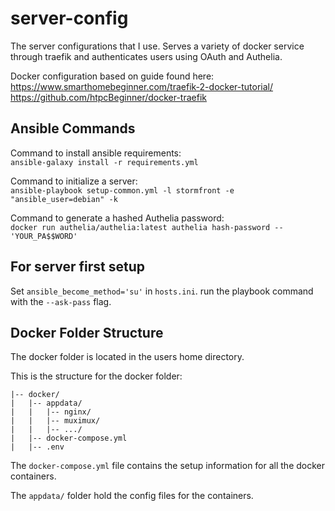 # server-config
The server configurations that I use. Serves a variety of docker service through traefik and authenticates users using OAuth and Authelia.

Docker configuration based on guide found here:<br />
https://www.smarthomebeginner.com/traefik-2-docker-tutorial/ <br />
https://github.com/htpcBeginner/docker-traefik

## Ansible Commands
Command to install ansible requirements:<br />
`ansible-galaxy install -r requirements.yml`

Command to initialize a server:<br />
`ansible-playbook setup-common.yml -l stormfront -e "ansible_user=debian" -k`

Command to generate a hashed Authelia password:<br />
`docker run authelia/authelia:latest authelia hash-password -- 'YOUR_PA$$WORD'`

## For server first setup
Set `ansible_become_method='su'` in `hosts.ini`.
run the playbook command with the `--ask-pass` flag.

## Docker Folder Structure
The docker folder is located in the users home directory.

This is the structure for the docker folder:
```
|-- docker/
|   |-- appdata/
|   |   |-- nginx/
|   |   |-- muximux/
|   |   |-- .../
|   |-- docker-compose.yml
|   |-- .env
```

The `docker-compose.yml` file contains the setup information for all the docker containers.

The `appdata/` folder hold the config files for the containers. 